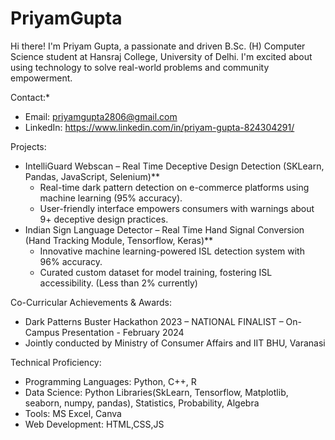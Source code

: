 # PriyamGupta

Hi there! I'm Priyam Gupta, a passionate and driven B.Sc. (H) Computer Science student at Hansraj College, University of Delhi. I'm excited about using technology to solve real-world problems and community empowerment.

Contact:*

  * Email: priyamgupta2806@gmail.com
  * LinkedIn: https://www.linkedin.com/in/priyam-gupta-824304291/


Projects:

* IntelliGuard Webscan – Real Time Deceptive Design Detection (SKLearn, Pandas, JavaScript, Selenium)**
    * Real-time dark pattern detection on e-commerce platforms using machine learning (95% accuracy).
    * User-friendly interface empowers consumers with warnings about 9+ deceptive design practices.
* Indian Sign Language Detector – Real Time Hand Signal Conversion (Hand Tracking Module, Tensorflow, Keras)**
    * Innovative machine learning-powered ISL detection system with 96% accuracy.
    * Curated custom dataset for model training, fostering ISL accessibility. (Less than 2% currently) 

Co-Curricular Achievements & Awards:

* Dark Patterns Buster Hackathon 2023 – NATIONAL FINALIST – On-Campus Presentation - February 2024
* Jointly conducted by Ministry of Consumer Affairs and IIT BHU, Varanasi


Technical Proficiency:
* Programming Languages: Python, C++, R
* Data Science:   Python Libraries(SkLearn, Tensorflow, Matplotlib, seaborn, numpy, pandas), Statistics, Probability, Algebra
* Tools: MS Excel, Canva
* Web Development: HTML,CSS,JS
